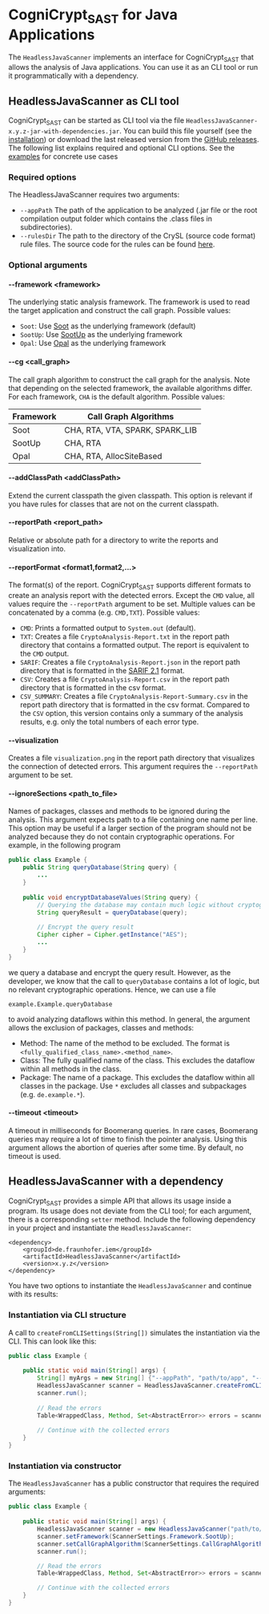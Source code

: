 # CogniCrypt<sub>SAST</sub> for Java Applications

The `HeadlessJavaScanner` implements an interface for CogniCrypt<sub>SAST</sub> that allows the analysis of Java applications. You can use it as an CLI tool or run it programmatically with a dependency.

## HeadlessJavaScanner as CLI tool
CogniCrypt<sub>SAST</sub> can be started as CLI tool via the file `HeadlessJavaScanner-x.y.z-jar-with-dependencies.jar`. You can build this file yourself (see the [installation](installation.md)) or download the last released version from the [GitHub releases](https://github.com/CROSSINGTUD/CryptoAnalysis/releases). The following list explains required and optional CLI options. See the [examples](examples.md) for concrete use cases

### Required options
The HeadlessJavaScanner requires two arguments:
- `--appPath` The path of the application to be analyzed (.jar file or the root compilation output folder which contains the .class files in subdirectories).
- `--rulesDir` The path to the directory of the CrySL (source code format) rule files. The source code for the rules can be found [here](https://github.com/CROSSINGTUD/Crypto-API-Rules).

### Optional arguments
#### --framework \<framework\>
The underlying static analysis framework. The framework is used to read the target application and construct the call graph. Possible values:
- `Soot`: Use [Soot](https://github.com/soot-oss/soot) as the underlying framework (default)
- `SootUp`: Use [SootUp](https://github.com/soot-oss/SootUp) as the underlying framework
- `Opal`: Use [Opal](https://github.com/opalj/opal) as the underlying framework

#### --cg \<call_graph\>
The call graph algorithm to construct the call graph for the analysis. Note that depending on the selected framework, the available algorithms differ. For each framework, `CHA` is the default algorithm. Possible values:

| Framework | Call Graph Algorithms           |
|-----------|---------------------------------|
| Soot      | CHA, RTA, VTA, SPARK, SPARK_LIB |
| SootUp    | CHA, RTA                        |
| Opal      | CHA, RTA, AllocSiteBased        |

#### --addClassPath \<addClassPath\>
Extend the current classpath the given classpath. This option is relevant if you have rules for classes that are not on the current classpath.

#### --reportPath \<report_path\>
Relative or absolute path for a directory to write the reports and visualization into.

#### --reportFormat \<format1,format2,...\>
The format(s) of the report. CogniCrypt<sub>SAST</sub> supports different formats to create an analysis report with the detected errors. Except the `CMD` value, all values require the `--reportPath` argument to be set. Multiple values can be concatenated by a comma (e.g. `CMD,TXT`). Possible values:
- `CMD`: Prints a formatted output to `System.out` (default).
- `TXT`: Creates a file `CryptoAnalysis-Report.txt` in the report path directory that contains a formatted output. The report is equivalent to the `CMD` output.
- `SARIF`: Creates a file `CryptoAnalysis-Report.json` in the report path directory that is formatted in the [SARIF 2.1](https://docs.oasis-open.org/sarif/sarif/v2.1.0/sarif-v2.1.0.html) format.
- `CSV`: Creates a file `CryptoAnalysis-Report.csv` in the report path directory that is formatted in the csv format.
- `CSV_SUMMARY`: Creates a file `CryptoAnalysis-Report-Summary.csv` in the report path directory that is formatted in the csv format. Compared to the `CSV` option, this version contains only a summary of the analysis results, e.g. only the total numbers of each error type.

#### --visualization
Creates a file `visualization.png` in the report path directory that visualizes the connection of detected errors. This argument requires the `--reportPath` argument to be set.

#### --ignoreSections \<path_to_file\>
Names of packages, classes and methods to be ignored during the analysis. This argument expects path to a file containing one name per line. This option may be useful if a larger section of the program should not be analyzed because they do not contain cryptographic operations. For example, in the following program
```java
public class Example {
    public String queryDatabase(String query) {
        ...
    }
    
    public void encryptDatabaseValues(String query) {
        // Querying the database may contain much logic without cryptographic operations, so we should exclude it
        String queryResult = queryDatabase(query);
        
        // Encrypt the query result
        Cipher cipher = Cipher.getInstance("AES");
        ...
    }
}
```
we query a database and encrypt the query result. However, as the developer, we know that the call to `queryDatabase` contains a lot of logic, but no relevant cryptographic operations. Hence, we can use a file
```
example.Example.queryDatabase
```
to avoid analyzing dataflows within this method. In general, the argument allows the exclusion of packages, classes and methods:
- Method: The name of the method to be excluded. The format is `<fully_qualified_class_name>.<method_name>`.
- Class: The fully qualified name of the class. This excludes the dataflow within all methods in the class.
- Package: The name of a package. This excludes the dataflow within all classes in the package. Use `*` excludes all classes and subpackages (e.g. `de.example.*`).

#### --timeout \<timeout\>
A timeout in milliseconds for Boomerang queries. In rare cases, Boomerang queries may require a lot of time to finish the pointer analysis. Using this argument allows the abortion of queries after some time. By default, no timeout is used.

## HeadlessJavaScanner with a dependency
CogniCrypt<sub>SAST</sub> provides a simple API that allows its usage inside a program. Its usage does not deviate from the CLI tool; for each argument, there is a corresponding `setter` method. Include the following dependency in your project and instantiate the `HeadlessJavaScanner`:

```pom
<dependency>
    <groupId>de.fraunhofer.iem</groupId>
    <artifactId>HeadlessJavaScanner</artifactId>
    <version>x.y.z</version>
</dependency>
```

You have two options to instantiate the `HeadlessJavaScanner` and continue with its results:

### Instantiation via CLI structure
A call to `createFromCLISettings(String[])` simulates the instantiation via the CLI. This can look like this:
```java
public class Example {
    
    public static void main(String[] args) {
        String[] myArgs = new String[] {"--appPath", "path/to/app", "--rulesDir", "path/to/rules"};
        HeadlessJavaScanner scanner = HeadlessJavaScanner.createFromCLISettings(myArgs);
        scanner.run();
        
        // Read the errors
        Table<WrappedClass, Method, Set<AbstractError>> errors = scanner.getCollectedErrors();
        
        // Continue with the collected errors
    }
}

```

### Instantiation via constructor
The `HeadlessJavaScanner` has a public constructor that requires the required arguments:
```java
public class Example {
    
    public static void main(String[] args) {
        HeadlessJavaScanner scanner = new HeadlessJavaScanner("path/to/app", "path/to/rules");
        scanner.setFramework(ScannerSettings.Framework.SootUp);
        scanner.setCallGraphAlgorithm(ScannerSettings.CallGraphAlgorithm.RTA);
        scanner.run();

        // Read the errors
        Table<WrappedClass, Method, Set<AbstractError>> errors = scanner.getCollectedErrors();

        // Continue with the collected errors
    }
}
```
